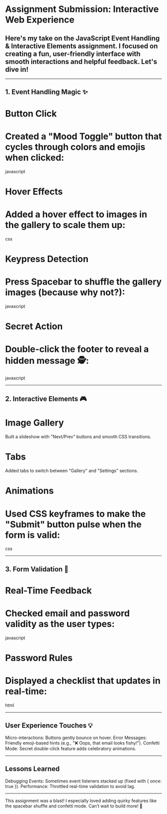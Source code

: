 # Assignment Submission: Interactive Web Experience


## Here's my take on the JavaScript Event Handling & Interactive Elements assignment. I focused on creating a fun, user-friendly interface with smooth interactions and helpful feedback. Let's dive in!
---
## 1. Event Handling Magic ✨
# Button Click
# Created a "Mood Toggle" button that cycles through colors and emojis when clicked:
javascript

# Hover Effects
# Added a hover effect to images in the gallery to scale them up:
css

# Keypress Detection
# Press Spacebar to shuffle the gallery images (because why not?):
javascript

# Secret Action
# Double-click the footer to reveal a hidden message 🕵️:
javascript

---
## 2. Interactive Elements 🎮
# Image Gallery
Built a slideshow with "Next/Prev" buttons and smooth CSS transitions.

# Tabs
Added tabs to switch between "Gallery" and "Settings" sections.

# Animations
# Used CSS keyframes to make the "Submit" button pulse when the form is valid:
css

---
## 3. Form Validation 📝
# Real-Time Feedback
# Checked email and password validity as the user types:
javascript

# Password Rules
# Displayed a checklist that updates in real-time:
html

---
## User Experience Touches 💡
Micro-interactions: Buttons gently bounce on hover.
Error Messages: Friendly emoji-based hints (e.g., "❌ Oops, that email looks fishy!").
Confetti Mode: Secret double-click feature adds celebratory animations.

---
## Lessons Learned
Debugging Events: Sometimes event listeners stacked up (fixed with { once: true }).
Performance: Throttled real-time validation to avoid lag.

---
This assignment was a blast! I especially loved adding quirky features like the spacebar shuffle and confetti mode. Can’t wait to build more! 🚀

